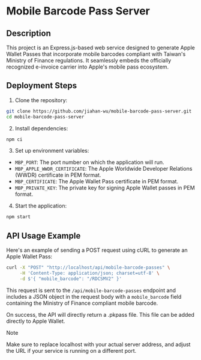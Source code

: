 # Mobile Barcode Pass Server

## Description

This project is an Express.js-based web service designed to generate Apple Wallet Passes that incorporate mobile barcodes compliant with Taiwan's Ministry of Finance regulations. It seamlessly embeds the officially recognized e-invoice carrier into Apple's mobile pass ecosystem.

## Deployment Steps

1. Clone the repository:

```bash
git clone https://github.com/jiahan-wu/mobile-barcode-pass-server.git
cd mobile-barcode-pass-server
```

2. Install dependencies:

```bash
npm ci
```

3. Set up environment variables:

* `MBP_PORT`: The port number on which the application will run.
* `MBP_APPLE_WWDR_CERTIFICATE`: The Apple Worldwide Developer Relations (WWDR) certificate in PEM format.
* `MBP_CERTIFICATE`: The Apple Wallet Pass certificate in PEM format.
* `MBP_PRIVATE_KEY`: The private key for signing Apple Wallet passes in PEM format.

4. Start the application:

```bash
npm start
```

## API Usage Example

Here's an example of sending a POST request using cURL to generate an Apple Wallet Pass:

```bash
curl -X "POST" "http://localhost/api/mobile-barcode-passes" \
     -H 'Content-Type: application/json; charset=utf-8' \
     -d $'{ "mobile_barcode": "/RDCSMV2" }'
```

This request is sent to the `/api/mobile-barcode-passes` endpoint and includes a JSON object in the request body with a `mobile_barcode` field containing the Ministry of Finance compliant mobile barcode.

On success, the API will directly return a .pkpass file. This file can be added directly to Apple Wallet.

> [!NOTE]  
> Make sure to replace localhost with your actual server address, and adjust the URL if your service is running on a different port.
